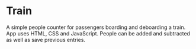 # Train
A simple people counter for passengers boarding and deboarding a train. App uses HTML, CSS and JavaScript. 
People can be added and subtracted as well as save previous entries.


